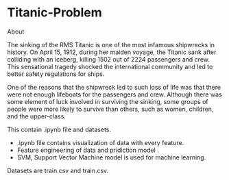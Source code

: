# Titanic-Problem
About

The sinking of the RMS Titanic is one of the most infamous shipwrecks in history.  On April 15, 1912, during her maiden voyage, the Titanic sank after colliding with an iceberg, killing 1502 out of 2224 passengers and crew. This sensational tragedy shocked the international community and led to better safety regulations for ships.

One of the reasons that the shipwreck led to such loss of life was that there were not enough lifeboats for the passengers and crew. Although there was some element of luck involved in surviving the sinking, some groups of people were more likely to survive than others, such as women, children, and the upper-class.


This contain .ipynb file and datasets.

* .ipynb file contains visualization of data with every feature.
* Feature engineering of data and pridiction model .
* SVM, Support Vector Machine model is used for machine learning.
 
 Datasets are train.csv and train.csv. 

